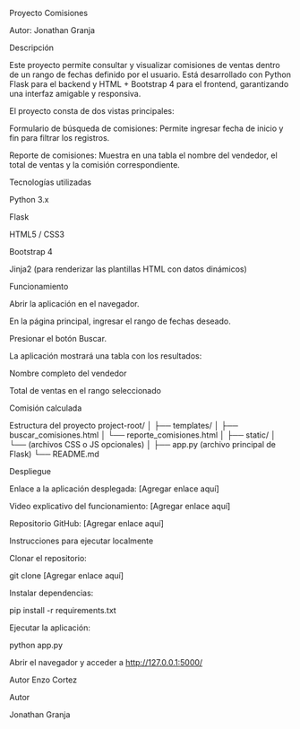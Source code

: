 Proyecto Comisiones

Autor: Jonathan Granja

Descripción

Este proyecto permite consultar y visualizar comisiones de ventas dentro de un rango de fechas definido por el usuario. Está desarrollado con Python Flask para el backend y HTML + Bootstrap 4 para el frontend, garantizando una interfaz amigable y responsiva.

El proyecto consta de dos vistas principales:

Formulario de búsqueda de comisiones: Permite ingresar fecha de inicio y fin para filtrar los registros.

Reporte de comisiones: Muestra en una tabla el nombre del vendedor, el total de ventas y la comisión correspondiente.

Tecnologías utilizadas

Python 3.x

Flask

HTML5 / CSS3

Bootstrap 4

Jinja2 (para renderizar las plantillas HTML con datos dinámicos)

Funcionamiento

Abrir la aplicación en el navegador.

En la página principal, ingresar el rango de fechas deseado.

Presionar el botón Buscar.

La aplicación mostrará una tabla con los resultados:

Nombre completo del vendedor

Total de ventas en el rango seleccionado

Comisión calculada

Estructura del proyecto
project-root/
│
├── templates/
│   ├── buscar_comisiones.html
│   └── reporte_comisiones.html
│
├── static/
│   └── (archivos CSS o JS opcionales)
│
├── app.py (archivo principal de Flask)
└── README.md

Despliegue

Enlace a la aplicación desplegada: [Agregar enlace aquí]

Video explicativo del funcionamiento: [Agregar enlace aquí]

Repositorio GitHub: [Agregar enlace aquí]

Instrucciones para ejecutar localmente

Clonar el repositorio:

git clone [Agregar enlace aquí]


Instalar dependencias:

pip install -r requirements.txt


Ejecutar la aplicación:

python app.py


Abrir el navegador y acceder a http://127.0.0.1:5000/

Autor
Enzo Cortez

Autor

Jonathan Granja
